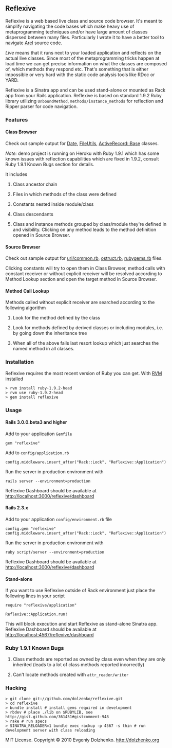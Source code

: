 ## Reflexive

Reflexive is a web based live class and source code browser. It's meant to simplify
navigating the code bases which make heavy use of metaprogramming techniques
and/or have large amount of classes dispersed between many files.
Particularly I wrote it to have a better tool to navigate
[Arel](http://github.com/rails/arel) source code.   

*Live* means that it runs next to your loaded application and reflects on the actual
live classes. Since most of the metaprogramming tricks happen at load
time we can get precise information on what the classes are
composed of, which methods they respond etc. That's something that is either
impossible or very hard with the static code analysis tools like RDoc
or YARD.

Reflexive is a Sinatra app and can be used stand-alone or mounted as Rack app
from your Rails application. Reflexive is based on standard 1.9.2 Ruby library
utilizing `UnboundMethod`, `methods/instance_methods` for reflection and
Ripper parser for code navigation.


### Features

#### Class Browser

Check out sample output for
[Date](http://reflexive-demo.heroku.com/reflexive/constants/Date),
[FileUtils](http://reflexive-demo.heroku.com/reflexive/constants/FileUtils),
[ActiveRecord::Base](http://reflexive-demo.heroku.com/reflexive/constants/ActiveRecord::Base)
classes.

*Note:* demo project is running on Heroku with Ruby 1.9.1 which has some known 
issues with reflection capabilities which are fixed in 1.9.2, consult Ruby 1.9.1 Known Bugs
section for details.

It includes

1. Class ancestor chain

2. Files in which methods of the class were defined

3. Constants nested inside module/class

4. Class descendants

5. Class and instance methods grouped by class/module they're defined in and visibility.
Clicking on any method leads to the method definition opened in Source Browser.

#### Source Browser

Check out sample output for
[uri/common.rb](http://reflexive-demo.heroku.com/reflexive/files/usr/ruby1.9.1/lib/ruby/1.9.1/uri/common.rb),
[ostruct.rb](http://reflexive-demo.heroku.com/reflexive/files/usr/ruby1.9.1/lib/ruby/1.9.1/ostruct.rb),
[rubygems.rb](http://reflexive-demo.heroku.com/reflexive/files/usr/ruby1.9.1/lib/ruby/site_ruby/1.9.1/rubygems.rb) 
files.

Clicking constants will try to open them in Class Browser, method
calls with constant receiver or without explicit receiver will be resolved
according to Method Lookup section and open the target method in Source Browser.

#### Method Call Lookup

Methods called without explicit receiver are searched according to the
following algorithm

1. Look for the method defined by the class

2. Look for methods defined by derived classes or including modules, i.e. by going
down the inheritance tree

3. When all of the above fails last resort lookup which just searches the named
method in all classes.


### Installation

Reflexive requires the most recent version of Ruby you can get.
With [RVM](http://rvm.beginrescueend.com/) installed

    > rvm install ruby-1.9.2-head
    > rvm use ruby-1.9.2-head
    > gem install reflexive


### Usage

#### Rails 3.0.0.beta3 and higher

Add to your application `Gemfile`

    gem "reflexive"

Add to `config/application.rb`

    config.middleware.insert_after("Rack::Lock", "Reflexive::Application")

Run the server in production environment with

    rails server --environment=production

Reflexive Dashboard should be available at
[http://localhost:3000/reflexive/dashboard](http://localhost:3000/reflexive/dashboard)

#### Rails 2.3.x

Add to your application `config/environment.rb` file

    config.gem "reflexive"
    config.middleware.insert_after("Rack::Lock", "Reflexive::Application")

Run the server in production environment with

    ruby script/server --environment=production

Reflexive Dashboard should be available at
[http://localhost:3000/reflexive/dashboard](http://localhost:3000/reflexive/dashboard)

#### Stand-alone

If you want to use Reflexive outside of Rack environment just place
the following lines in your script

    require "reflexive/application"

    Reflexive::Application.run!

This will block execution and start Reflexive as stand-alone Sinatra app.
Reflexive Dashboard should be available at
[http://localhost:4567/reflexive/dashboard](http://localhost:4567/reflexive/dashboard)


### Ruby 1.9.1 Known Bugs

1. Class methods are reported as owned by class even when they are only inherited
(leads to a lot of class methods reported incorrectly)

2. Can't locate methods created with `attr_reader/writer`

### Hacking

    > git clone git://github.com/dolzenko/reflexive.git
    > cd reflexive
    > bundle install # install gems required in development
    > rbdev # place ./lib on $RUBYLIB, see http://gist.github.com/361451#gistcomment-948
    > rake # run specs
    > SINATRA_RELOADER=1 bundle exec rackup -p 4567 -s thin # run development server with class reloading


MIT License. Copyright &copy; 2010 Evgeniy Dolzhenko. http://dolzhenko.org